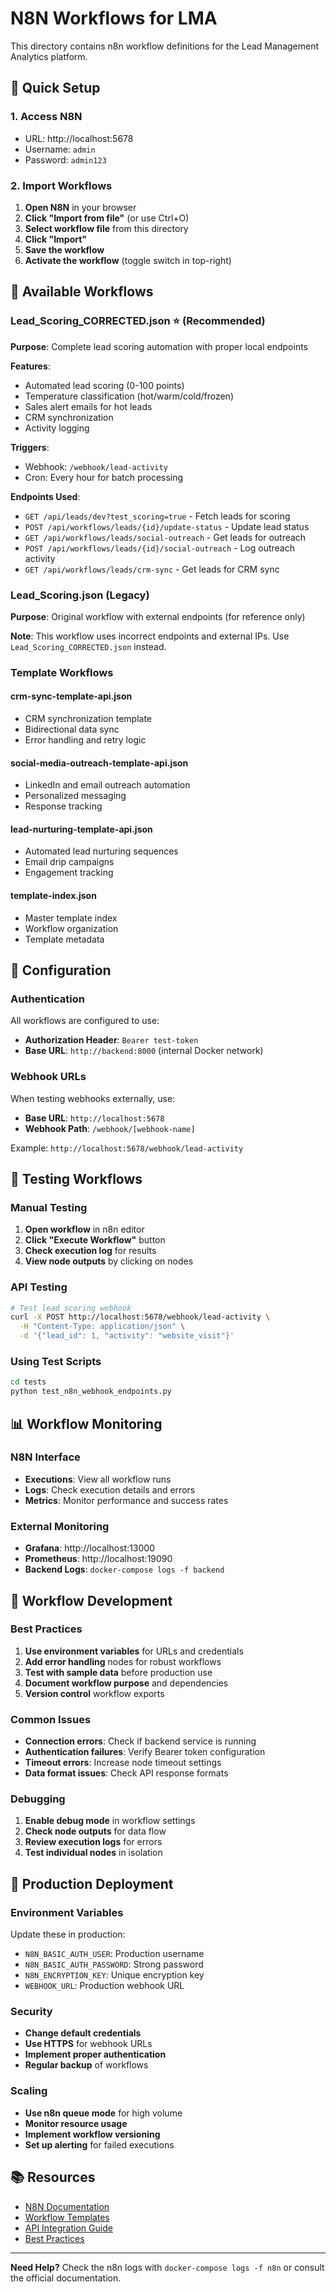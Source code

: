 # N8N Workflows for LMA

This directory contains n8n workflow definitions for the Lead Management Analytics platform.

## 🚀 Quick Setup

### 1. Access N8N
- URL: http://localhost:5678
- Username: `admin`
- Password: `admin123`

### 2. Import Workflows

1. **Open N8N** in your browser
2. **Click "Import from file"** (or use Ctrl+O)
3. **Select workflow file** from this directory
4. **Click "Import"**
5. **Save the workflow**
6. **Activate the workflow** (toggle switch in top-right)

## 📁 Available Workflows

### Lead_Scoring_CORRECTED.json ⭐ (Recommended)
**Purpose**: Complete lead scoring automation with proper local endpoints

**Features**:
- Automated lead scoring (0-100 points)
- Temperature classification (hot/warm/cold/frozen)
- Sales alert emails for hot leads
- CRM synchronization
- Activity logging

**Triggers**:
- Webhook: `/webhook/lead-activity`
- Cron: Every hour for batch processing

**Endpoints Used**:
- `GET /api/leads/dev?test_scoring=true` - Fetch leads for scoring
- `POST /api/workflows/leads/{id}/update-status` - Update lead status
- `GET /api/workflows/leads/social-outreach` - Get leads for outreach
- `POST /api/workflows/leads/{id}/social-outreach` - Log outreach activity
- `GET /api/workflows/leads/crm-sync` - Get leads for CRM sync

### Lead_Scoring.json (Legacy)
**Purpose**: Original workflow with external endpoints (for reference only)

**Note**: This workflow uses incorrect endpoints and external IPs. Use `Lead_Scoring_CORRECTED.json` instead.

### Template Workflows

#### crm-sync-template-api.json
- CRM synchronization template
- Bidirectional data sync
- Error handling and retry logic

#### social-media-outreach-template-api.json
- LinkedIn and email outreach automation
- Personalized messaging
- Response tracking

#### lead-nurturing-template-api.json
- Automated lead nurturing sequences
- Email drip campaigns
- Engagement tracking

#### template-index.json
- Master template index
- Workflow organization
- Template metadata

## 🔧 Configuration

### Authentication
All workflows are configured to use:
- **Authorization Header**: `Bearer test-token`
- **Base URL**: `http://backend:8000` (internal Docker network)

### Webhook URLs
When testing webhooks externally, use:
- **Base URL**: `http://localhost:5678`
- **Webhook Path**: `/webhook/[webhook-name]`

Example: `http://localhost:5678/webhook/lead-activity`

## 🧪 Testing Workflows

### Manual Testing
1. **Open workflow** in n8n editor
2. **Click "Execute Workflow"** button
3. **Check execution log** for results
4. **View node outputs** by clicking on nodes

### API Testing
```bash
# Test lead scoring webhook
curl -X POST http://localhost:5678/webhook/lead-activity \
  -H "Content-Type: application/json" \
  -d '{"lead_id": 1, "activity": "website_visit"}'
```

### Using Test Scripts
```bash
cd tests
python test_n8n_webhook_endpoints.py
```

## 📊 Workflow Monitoring

### N8N Interface
- **Executions**: View all workflow runs
- **Logs**: Check execution details and errors
- **Metrics**: Monitor performance and success rates

### External Monitoring
- **Grafana**: http://localhost:13000
- **Prometheus**: http://localhost:19090
- **Backend Logs**: `docker-compose logs -f backend`

## 🔄 Workflow Development

### Best Practices
1. **Use environment variables** for URLs and credentials
2. **Add error handling** nodes for robust workflows
3. **Test with sample data** before production use
4. **Document workflow purpose** and dependencies
5. **Version control** workflow exports

### Common Issues
- **Connection errors**: Check if backend service is running
- **Authentication failures**: Verify Bearer token configuration
- **Timeout errors**: Increase node timeout settings
- **Data format issues**: Check API response formats

### Debugging
1. **Enable debug mode** in workflow settings
2. **Check node outputs** for data flow
3. **Review execution logs** for errors
4. **Test individual nodes** in isolation

## 🚀 Production Deployment

### Environment Variables
Update these in production:
- `N8N_BASIC_AUTH_USER`: Production username
- `N8N_BASIC_AUTH_PASSWORD`: Strong password
- `N8N_ENCRYPTION_KEY`: Unique encryption key
- `WEBHOOK_URL`: Production webhook URL

### Security
- **Change default credentials**
- **Use HTTPS** for webhook URLs
- **Implement proper authentication**
- **Regular backup** of workflows

### Scaling
- **Use n8n queue mode** for high volume
- **Monitor resource usage**
- **Implement workflow versioning**
- **Set up alerting** for failed executions

## 📚 Resources

- [N8N Documentation](https://docs.n8n.io/)
- [Workflow Templates](https://n8n.io/workflows/)
- [API Integration Guide](https://docs.n8n.io/integrations/)
- [Best Practices](https://docs.n8n.io/workflows/best-practices/)

---

**Need Help?** Check the n8n logs with `docker-compose logs -f n8n` or consult the official documentation. 